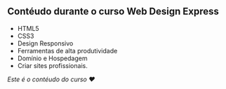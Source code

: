 ## Contéudo durante o curso Web Design Express
- HTML5
- CSS3
- Design Responsivo
- Ferramentas de alta produtividade
- Domínio e Hospedagem
- Criar sites profissionais.

*Este é o contéudo do curso :heart:*
